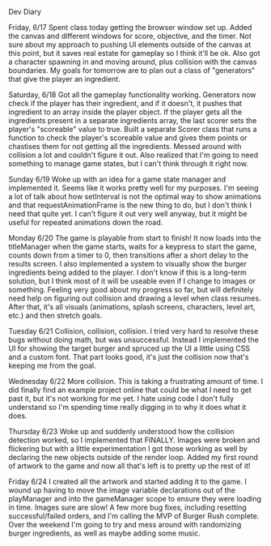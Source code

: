 Dev Diary

Friday, 6/17
Spent class today getting the browser window set up. Added the canvas and different windows for score, objective, and the timer. Not sure about my approach to pushing UI elements outside of the canvas at this point, but it saves real estate for gameplay so I think it'll be ok. Also got a character spawning in and moving around, plus collision with the canvas boundaries. My goals for tomorrow are to plan out a class of "generators" that give the player an ingredient.

Saturday, 6/18
Got all the gameplay functionality working. Generators now check if the player has their ingredient, and if it doesn't, it pushes that ingredient to an array inside the player object. If the player gets all the ingredients present in a separate ingredients array, the last scorer sets the player's "scoreable" value to true. Built a separate Scorer class that runs a function to check the player's scoreable value and gives them points or chastises them for not getting all the ingredients. Messed around with collision a lot and couldn't figure it out. Also realized that I'm going to need something to manage game states, but I can't think through it right now.

Sunday 6/19
Woke up with an idea for a game state manager and implemented it. Seems like it works pretty well for my purposes. I'm seeing a lot of talk about how setInterval is not the optimal way to show animations and that requestAnimationFrame is the new thing to do, but I don't think I need that quite yet. I can't figure it out very well anyway, but it might be useful for repeated animations down the road.

Monday 6/20
The game is playable from start to finish! It now loads into the titleManager when the game starts, waits for a keypress to start the game, counts down from a timer to 0, then transitions after a short delay to the results screen. I also implemented a system to visually show the burger ingredients being added to the player. I don't know if this is a long-term solution, but I think most of it will be useable even if I change to images or something. Feeling very good about my progress so far, but will definitely need help on figuring out collision and drawing a level when class resumes. After that, it's all visuals (animations, splash screens, characters, level art, etc.) and then stretch goals.

Tuesday 6/21
Collision, collision, collision. I tried very hard to resolve these bugs without doing math, but was unsuccessful. Instead I implemented the UI for showing the target burger and spruced up the UI a little using CSS and a custom font. That part looks good, it's just the collision now that's keeping me from the goal.

Wednesday 6/22
More collision. This is taking a frustrating amount of time. I did finally find an example project online that could be what I need to get past it, but it's not working for me yet. I hate using code I don't fully understand so I'm spending time really digging in to why it does what it does.

Thursday 6/23
Woke up and suddenly understood how the collision detection worked, so I implemented that FINALLY. Images were broken and flickering but with a little experimentation I got those working as well by declaring the new objects outside of the render loop. Added my first round of artwork to the game and now all that's left is to pretty up the rest of it!

Friday 6/24
I created all the artwork and started adding it to the game. I wound up having to move the image variable declarations out of the playManager and into the gameManager scope to ensure they were loading in time. Images sure are slow! A few more bug fixes, including resetting successful/failed orders, and I'm calling the MVP of Burger Rush complete. Over the weekend I'm going to try and mess around with randomizing burger ingredients, as well as maybe adding some music.